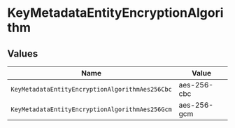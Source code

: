 # KeyMetadataEntityEncryptionAlgorithm


## Values

| Name                                            | Value                                           |
| ----------------------------------------------- | ----------------------------------------------- |
| `KeyMetadataEntityEncryptionAlgorithmAes256Cbc` | aes-256-cbc                                     |
| `KeyMetadataEntityEncryptionAlgorithmAes256Gcm` | aes-256-gcm                                     |